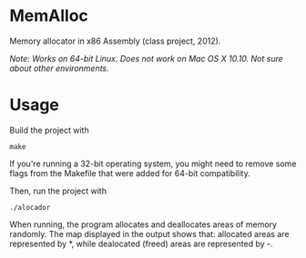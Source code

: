 MemAlloc
========

Memory allocator in x86 Assembly (class project, 2012).

*Note: Works on 64-bit Linux. Does not work on Mac OS X 10.10. Not sure about other environments.*

Usage
=====

Build the project with
```
make
```

If you're running a 32-bit operating system, you might need to remove some flags from the Makefile that were added for 64-bit compatibility.

Then, run the project with
```
./alocador
```

When running, the program allocates and deallocates areas of memory randomly. The map displayed in the output shows that: allocated areas are represented by *, while dealocated (freed) areas are represented by -.
